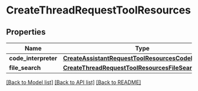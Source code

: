# CreateThreadRequestToolResources

## Properties
Name | Type | Description | Notes
------------ | ------------- | ------------- | -------------
**code_interpreter** | [**CreateAssistantRequestToolResourcesCodeInterpreter**](CreateAssistantRequestToolResourcesCodeInterpreter.md) |  | [optional] 
**file_search** | [**CreateThreadRequestToolResourcesFileSearch**](CreateThreadRequestToolResourcesFileSearch.md) |  | [optional] 

[[Back to Model list]](../README.md#documentation-for-models) [[Back to API list]](../README.md#documentation-for-api-endpoints) [[Back to README]](../README.md)

